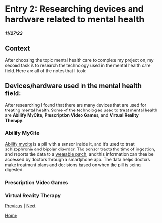 # Entry 2: Researching devices and hardware related to mental health
##### 11/27/23

## Context
After choosing the topic mental health care to complete my project on, my second task is to research the technology used in the mental health care field. Here are all of the notes that I took:

## Devices/hardware used in the mental health field:

After researching I found that there are many devices that are used for treating mental health. Some of the technologies used to treat mental health are **Abilify MyCite**, **Prescription Video Games**, and **Virtual Reality Therapy**.

### Abilify MyCite
[Abilify mycite](https://encrypted-tbn0.gstatic.com/images?q=tbn:ANd9GcTkfIXVu2YGChxFTc3nfnX9SqjKuzH-aP8sZQ&usqp=CAU) is a pill with a sensor inside it, and it’s used to treat schizophrenia and bipolar disorder. The sensor tracts the time of ingestion, and reports the data to a [wearable patch](C:\Users\veryi\Downloads\new-patch-image.webp), and this information can then be accessed by doctors through a smartphone app. The data helps doctors make treatment plans and decisions based on when the pill is being digested.



### Prescription Video Games

### Virtual Reality Therapy

[Previous](entry01.md) | [Next](entry03.md)

[Home](../README.md)
